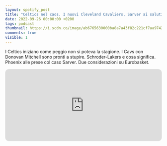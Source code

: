 ```yaml
---
layout: spotify_post
title: "Celtics nel caos. I nuovi Cleveland Cavaliers, Sarver ai saluti. Ciao Eurobasket!"
date: 2022-09-26 00:00:00 +0200
tags: podcast
thumbnail: https://i.scdn.co/image/ab6765630000ba8a7a43f82c221cf7aa97427b4a
comments: true
visible: 1
---
```


I Celtics iniziano come peggio non si poteva la stagione. I Cavs con Donovan Mitchell sono pronti a stupire. Schroder-Lakers e cosa significa. Phoenix alle prese col caso Sarver. Due considerazioni su Eurobasket.


<iframe style="border-radius:12px" 
src="https://open.spotify.com/embed/episode/3Px1vetv4RPmsKvrjXNcUJ?utm_source=generator" 
width="100%" height="232" frameBorder="0" allowfullscreen="" 
allow="autoplay; clipboard-write; encrypted-media; fullscreen; picture-in-picture"></iframe>
